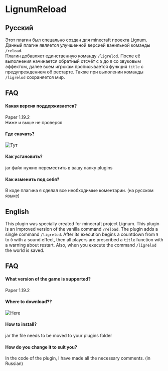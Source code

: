 
# LignumReload
## Русский
Этот плагин был спецально создан для minecraft проекта Lignum.  
Данный плагин является улучшенной версией ванильной команды `/reload`.  
Плагин добавляет единственную команду `/ligrelod`. После её выполнения начинается обратный отсчёт с `5` до `0` со звуковым эффектом, далее всем игрокам прописывается функция `title` с предупреждением об рестарте. Также при выполении команды `/ligrelod` сохраняется мир.


## FAQ

#### Какая версия поддерживается?  

Paper 1.19.2  
Ниже и выше не проверял 

#### Где скачать?  

 ![Тут](spigotmc.org/resources/lignumreload.109708/)

#### Как установить?

jar файл нужно переместить в вашу папку plugins

#### Как изменить под себя?

В коде плагина я сделал все необходимые коментарии. (на русском языке)  
  
  


## English
This plugin was specially created for minecraft project Lignum.
This plugin is an improved version of the vanilla command `/reload`.
The plugin adds a single command `/ligrelod`. After its execution begins a countdown from `5` to `0` with a sound effect, then all players are prescribed a `title` function with a warning about restart. Also, when you execute the command `/ligrelod` the world is saved.



## FAQ
  
#### What version of the game is supported?

Paper 1.19.2

#### Where to download??  

 ![Here](spigotmc.org/resources/lignumreload.109708/)

#### How to install?

jar the file needs to be moved to your plugins folder

#### How do you change it to suit you?

In the code of the plugin, I have made all the necessary comments. (in Russian)
